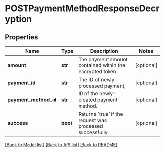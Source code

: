 # POSTPaymentMethodResponseDecryption

## Properties
Name | Type | Description | Notes
------------ | ------------- | ------------- | -------------
**amount** | **str** | The payment amount contained within the encrypted token.  | [optional] 
**payment_id** | **str** | The ID of newly processed payment,  | [optional] 
**payment_method_id** | **str** | ID of the newly-created payment method.  | [optional] 
**success** | **bool** | Returns &#x60;true&#x60; if the request was processed successfully.  | [optional] 

[[Back to Model list]](../README.md#documentation-for-models) [[Back to API list]](../README.md#documentation-for-api-endpoints) [[Back to README]](../README.md)



